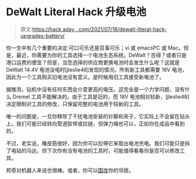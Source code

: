 # DeWalt Literal Hack 升级电池

> 原文:[https://hack aday . com/2021/07/18/dewalt-literal-hack-upgrades-battery/](https://hackaday.com/2021/07/18/dewalt-literal-hack-upgrades-battery/)

你一生中有几个重要的决定:可口可乐还是百事可乐；vi 或 emacsPC 或 Mac。但是，最近，你需要为你的工具选择一个电池生态系统。DeWalt？百得？或者只是港口运费的便宜？但是，当您选择的供应商更换电池时会发生什么呢？这就是 DeWalt 14.4V 电池没电时[jleslie48]发现的情况。所有新工具都需要 18V 电池，因此为一个工具购买旧电池没有意义。是时候用旧工具接受新电池了。

据推测，钻机中没有任何东西会介意更高的电压。这完全是一个力学问题，没有什么 Dremel 工具不能解决的。由于工具是旧的，而 18V 电池相对较新，[jleslie48]决定限制对工具的修改，只保留完整的电池用于较新的工具。

唯一的问题是，一旦你移除了干扰电池安装的针脚和夹子，它实际上不会留在钻头上。我们可能已经转向管道胶带或拉链，但弹力绳也可以，正如你在成品中看到的。

不过，老实说，橡皮筋很好，因为你可以拉伸它来取出电池充电。我们可能只是拆了电钻的马达，但下次你有没有电池的工具时，可能值得看看你是否可以修改工具。

邦奇对机器人来说也很棒。或者，你可以[围攻](https://hackaday.com/2008/06/30/the-backyard-ogre-catapult/)你的邻居。